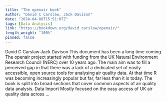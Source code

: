 ```yaml
---
title: "The openair book"
author: "David C Carslaw, Jack Davison"
date: "2024-04-08T15:51:07Z"
tags: [Data Analysis]
link: "https://bookdown.org/david_carslaw/openair/"
length_weight: "100%"
pinned: false
---
```


David C Carslaw Jack Davison This document has been a long time coming. The openair project started with funding from the UK Natural Environment Research Council (NERC) over 10 years ago. The main aim was to fill a perceived gap in that there was a lack of a dedicated set of easily accessible, open source tools for analysing air quality data. At that time R was becoming increasingly popular but far, far less than it is today. The book is split into broad sections that cover common aspects of air quality data analysis. Data Import Mostly focused on the easy access of UK air quality data across  ...
